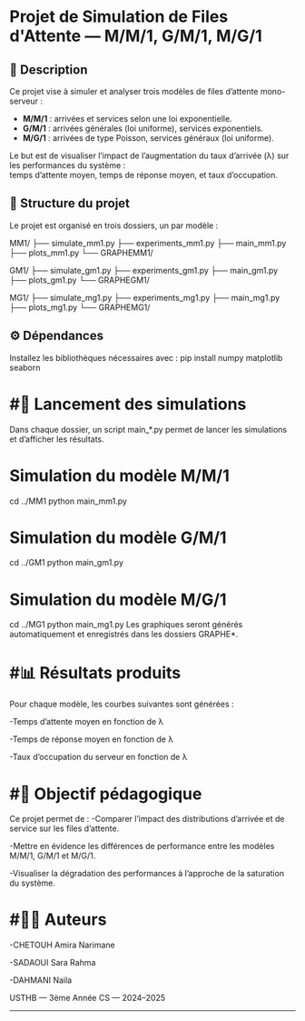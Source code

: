# Projet de Simulation de Files d'Attente — M/M/1, G/M/1, M/G/1

## 📌 Description

Ce projet vise à simuler et analyser trois modèles de files d’attente mono-serveur :

- **M/M/1** : arrivées et services selon une loi exponentielle.
- **G/M/1** : arrivées générales (loi uniforme), services exponentiels.
- **M/G/1** : arrivées de type Poisson, services généraux (loi uniforme).

Le but est de visualiser l’impact de l’augmentation du taux d’arrivée (λ) sur les performances du système :  
temps d’attente moyen, temps de réponse moyen, et taux d’occupation.

## 📁 Structure du projet

Le projet est organisé en trois dossiers, un par modèle :

MM1/
├── simulate_mm1.py
├── experiments_mm1.py
├── main_mm1.py
├── plots_mm1.py
└── GRAPHEMM1/

GM1/
├── simulate_gm1.py
├── experiments_gm1.py
├── main_gm1.py
├── plots_gm1.py
└── GRAPHEGM1/

MG1/
├── simulate_mg1.py
├── experiments_mg1.py
├── main_mg1.py
├── plots_mg1.py
└── GRAPHEMG1/


## ⚙️ Dépendances

Installez les bibliothèques nécessaires avec :
pip install numpy matplotlib seaborn

# #🚀 Lancement des simulations
Dans chaque dossier, un script main_*.py permet de lancer les simulations et d’afficher les résultats.

# Simulation du modèle M/M/1
cd ../MM1
python main_mm1.py

# Simulation du modèle G/M/1
cd ../GM1
python main_gm1.py

# Simulation du modèle M/G/1
cd ../MG1
python main_mg1.py
Les graphiques seront générés automatiquement et enregistrés dans les dossiers GRAPHE*.

# #📊 Résultats produits
Pour chaque modèle, les courbes suivantes sont générées :

   -Temps d’attente moyen en fonction de λ

   -Temps de réponse moyen en fonction de λ

   -Taux d’occupation du serveur en fonction de λ

# #🎯 Objectif pédagogique
Ce projet permet de :
   -Comparer l’impact des distributions d’arrivée et de service sur les files d’attente.

   -Mettre en évidence les différences de performance entre les modèles M/M/1, G/M/1 et M/G/1.

   -Visualiser la dégradation des performances à l’approche de la saturation du système.

# #👨‍💻 Auteurs
   -CHETOUH Amira Narimane

   -SADAOUI Sara Rahma

   -DAHMANI Naila

USTHB — 3ème Année CS — 2024–2025


---
